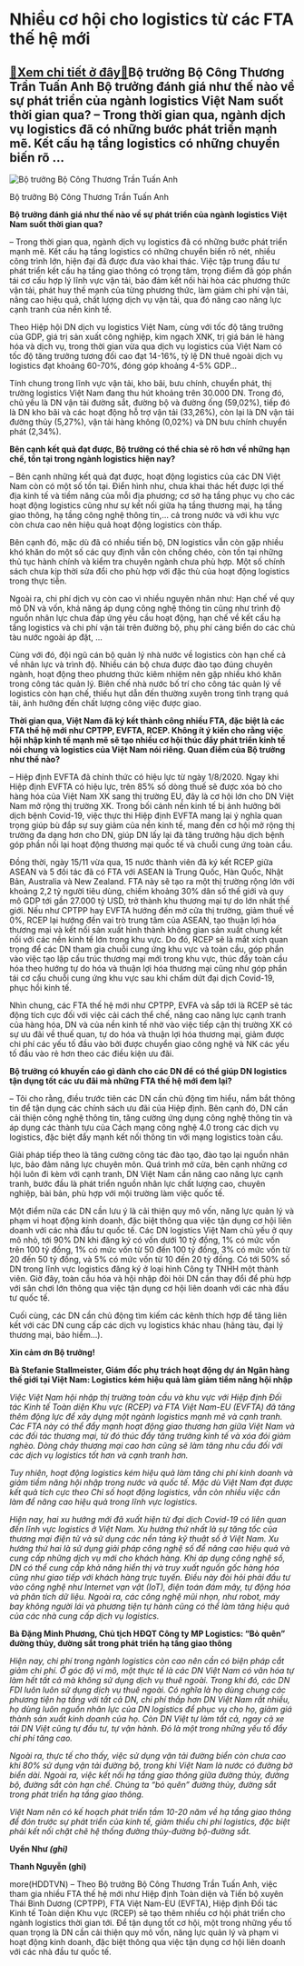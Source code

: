 Nhiều cơ hội cho logistics từ các FTA thế hệ mới
================================================

[:gift:Xem chi tiết ở đây:gift:](https://hddtvn.com/nhieu-co-hoi-cho-logistics-tu-cac-fta-the-he-moi/)Bộ trưởng Bộ Công Thương Trần Tuấn Anh Bộ trưởng đánh giá như thế nào về sự phát triển của ngành logistics Việt Nam suốt thời gian qua? – Trong thời gian qua, ngành dịch vụ logistics đã có những bước phát triển mạnh mẽ. Kết cấu hạ tầng logistics có những chuyển biến rõ …
-------------------------------------------------------------------------------------------------------------------------------------------------------------------------------------------------------------------------------------------------------------------------------





![Bộ trưởng Bộ Công Thương Trần Tuấn Anh](https://hddtvn.com/wp-content/uploads/2021/01/2335_7-3157_tta.jpg "Bộ trưởng Bộ Công Thương Trần Tuấn Anh")


Bộ trưởng Bộ Công Thương Trần Tuấn Anh



**Bộ trưởng đánh giá như thế nào về sự phát triển của ngành logistics Việt Nam suốt thời gian qua?**


– Trong thời gian qua, ngành dịch vụ logistics đã có những bước phát triển mạnh mẽ. Kết cấu hạ tầng logistics có những chuyển biến rõ nét, nhiều công trình lớn, hiện đại đã được đưa vào khai thác. Việc tập trung đầu tư phát triển kết cấu hạ tầng giao thông có trọng tâm, trọng điểm đã góp phần tái cơ cấu hợp lý lĩnh vực vận tải, bảo đảm kết nối hài hòa các phương thức vận tải, phát huy thế mạnh của từng phương thức, làm giảm chi phí vận tải, nâng cao hiệu quả, chất lượng dịch vụ vận tải, qua đó nâng cao năng lực cạnh tranh của nền kinh tế.


Theo Hiệp hội DN dịch vụ logistics Việt Nam, cùng với tốc độ tăng trưởng của GDP, giá trị sản xuất công nghiệp, kim ngạch XNK, trị giá bán lẻ hàng hóa và dịch vụ, trong thời gian vừa qua dịch vụ logistics của Việt Nam có tốc độ tăng trưởng tương đối cao đạt 14-16%, tỷ lệ DN thuê ngoài dịch vụ logistics đạt khoảng 60-70%, đóng góp khoảng 4-5% GDP…





Tính chung trong lĩnh vực vận tải, kho bãi, bưu chính, chuyển phát, thị trường logistics Việt Nam đang thu hút khoảng trên 30.000 DN. Trong đó, chủ yếu là DN vận tải đường sắt, đường bộ và đường ống (59,02%), tiếp đó là DN kho bãi và các hoạt động hỗ trợ vận tải (33,26%), còn lại là DN vận tải đường thủy (5,27%), vận tải hàng không (0,02%) và DN bưu chính chuyển phát (2,34%).



**Bên cạnh kết quả đạt được, Bộ trưởng có thể chia sẻ rõ hơn về những hạn chế, tồn tại trong ngành logistics hiện nay?**


– Bên cạnh những kết quả đạt được, hoạt động logistics của các DN Việt Nam còn có một số tồn tại. Điển hình như, chưa khai thác hết được lợi thế địa kinh tế và tiềm năng của mỗi địa phương; cơ sở hạ tầng phục vụ cho các hoạt động logistics cũng như sự kết nối giữa hạ tầng thương mại, hạ tầng giao thông, hạ tầng công nghệ thông tin,… cả trong nước và với khu vực còn chưa cao nên hiệu quả hoạt động logistics còn thấp.


Bên cạnh đó, mặc dù đã có nhiều tiến bộ, DN logistics vẫn còn gặp nhiều khó khăn do một số các quy định vẫn còn chồng chéo, còn tồn tại những thủ tục hành chính và kiểm tra chuyên ngành chưa phù hợp. Một số chính sách chưa kịp thời sửa đổi cho phù hợp với đặc thù của hoạt động logistics trong thực tiễn.


Ngoài ra, chi phí dịch vụ còn cao vì nhiều nguyên nhân như: Hạn chế về quy mô DN và vốn, khả năng áp dụng công nghệ thông tin cũng như trình độ nguồn nhân lực chưa đáp ứng yêu cầu hoạt động, hạn chế về kết cấu hạ tầng logistics và chi phí vận tải trên đường bộ, phụ phí cảng biển do các chủ tàu nước ngoài áp đặt, …


Cùng với đó, đội ngũ cán bộ quản lý nhà nước về logistics còn hạn chế cả về nhân lực và trình độ. Nhiều cán bộ chưa được đào tạo đúng chuyên ngành, hoạt động theo phương thức kiêm nhiệm nên gặp nhiều khó khăn trong công tác quản lý. Biên chế nhà nước bố trí cho công tác quản lý về logistics còn hạn chế, thiếu hụt dẫn đến thường xuyên trong tình trạng quá tải, ảnh hưởng đến chất lượng công việc được giao.


**Thời gian qua, Việt Nam đã ký kết thành công nhiều FTA, đặc biệt là các FTA thế hệ mới như CPTPP, EVFTA, RCEP. Không ít ý kiến cho rằng việc hội nhập kinh tế mạnh mẽ sẽ tạo nhiều cơ hội thúc đẩy phát triển kinh tế nói chung và logistics của Việt Nam nói riêng. Quan điểm của Bộ trưởng như thế nào?**


– Hiệp định EVFTA đã chính thức có hiệu lực từ ngày 1/8/2020. Ngay khi Hiệp định EVFTA có hiệu lực, trên 85% số dòng thuế sẽ được xóa bỏ cho hàng hóa của Việt Nam XK sang thị trường EU, đây là cơ hội lớn cho DN Việt Nam mở rộng thị trường XK. Trong bối cảnh nền kinh tế bị ảnh hưởng bởi dịch bệnh Covid-19, việc thực thi Hiệp định EVFTA mang lại ý nghĩa quan trọng giúp bù đắp sự suy giảm của nền kinh tế, mang đến cơ hội mở rộng thị trường đa dạng hơn cho DN, giúp DN lấy lại đà tăng trưởng hậu dịch bệnh góp phần nối lại hoạt động thương mại quốc tế và chuỗi cung ứng toàn cầu.


Đồng thời, ngày 15/11 vừa qua, 15 nước thành viên đã ký kết RCEP giữa ASEAN và 5 đối tác đã có FTA với ASEAN là Trung Quốc, Hàn Quốc, Nhật Bản, Australia và New Zealand. FTA này sẽ tạo ra một thị trường rộng lớn với khoảng 2,2 tỷ người tiêu dùng, chiếm khoảng 30% dân số thế giới và quy mô GDP tới gần 27.000 tỷ USD, trở thành khu thương mại tự do lớn nhất thế giới. Nếu như CPTPP hay EVFTA hướng đến mở cửa thị trường, giảm thuế về 0%, RCEP lại hướng đến vai trò trung tâm của ASEAN, tạo thuận lợi hóa thương mại và kết nối sản xuất hình thành không gian sản xuất chung kết nối với các nền kinh tế lớn trong khu vực. Do đó, RCEP sẽ là mắt xích quan trọng để các DN tham gia chuỗi cung ứng khu vực và toàn cầu, góp phần vào việc tạo lập cấu trúc thương mại mới trong khu vực, thúc đẩy toàn cầu hóa theo hướng tự do hóa và thuận lợi hóa thương mại cũng như góp phần tái cơ cấu chuỗi cung ứng khu vực sau khi chấm dứt đại dịch Covid-19, phục hồi kinh tế.


Nhìn chung, các FTA thế hệ mới như CPTPP, EVFA và sắp tới là RCEP sẽ tác động tích cực đối với việc cải cách thể chế, nâng cao năng lực cạnh tranh của hàng hóa, DN và của nền kinh tế nhờ vào việc tiếp cận thị trường XK có sự ưu đãi về thuế quan, tự do hóa và thuận lợi hóa thương mại, giảm được chi phí các yếu tố đầu vào bởi được chuyển giao công nghệ và NK các yếu tố đầu vào rẻ hơn theo các điều kiện ưu đãi.


**Bộ trưởng có khuyến cáo gì dành cho các DN để có thể giúp DN logistics tận dụng tốt các ưu đãi mà những FTA thế hệ mới đem lại?**


– Tôi cho rằng, điều trước tiên các DN cần chủ động tìm hiểu, nắm bắt thông tin để tận dụng các chính sách ưu đãi của Hiệp định. Bên cạnh đó, DN cần cải thiện công nghệ thông tin, tăng cường ứng dụng công nghệ thông tin và áp dụng các thành tựu của Cách mạng công nghệ 4.0 trong các dịch vụ logistics, đặc biệt đẩy mạnh kết nối thông tin với mạng logistics toàn cầu.


Giải pháp tiếp theo là tăng cường công tác đào tạo, đào tạo lại nguồn nhân lực, bảo đảm năng lực chuyên môn. Quá trình mở cửa, bên cạnh những cơ hội luôn đi kèm với cạnh tranh, DN Việt Nam cần nâng cao năng lực cạnh tranh, bước đầu là phát triển nguồn nhân lực chất lượng cao, chuyên nghiệp, bài bản, phù hợp với mội trường làm việc quốc tế.


Một điểm nữa các DN cần lưu ý là cải thiện quy mô vốn, năng lực quản lý và phạm vi hoạt động kinh doanh, đặc biệt thông qua việc tận dụng cơ hội liên doanh với các nhà đầu tư quốc tế. Các DN logistics Việt Nam chủ yếu ở quy mô nhỏ, tới 90% DN khi đăng ký có vốn dưới 10 tỷ đồng, 1% có mức vốn trên 100 tỷ đồng, 1% có mức vốn từ 50 đến 100 tỷ đồng, 3% có mức vốn từ 20 đến 50 tỷ đồng, và 5% có mức vốn từ 10 đến 20 tỷ đồng. Có tới 50% số DN trong lĩnh vực logistics đăng ký ở loại hình Công ty TNHH một thành viên. Giờ đây, toàn cầu hóa và hội nhập đòi hỏi DN cần thay đổi để phù hợp với sân chơi lớn thông qua việc tận dụng cơ hội liên doanh với các nhà đầu tư quốc tế.


Cuối cùng, các DN cần chủ động tìm kiếm các kênh thích hợp để tăng liên kết với các DN cung cấp các dịch vụ logistics khác nhau (hãng tàu, đại lý thương mại, bảo hiểm…).


**Xin cảm ơn Bộ trưởng!**






**Bà Stefanie Stallmeister, Giám đốc phụ trách hoạt động dự án Ngân hàng thế giới tại Việt Nam: Logistics kém hiệu quả làm giảm tiềm năng hội nhập** 


*Việc Việt Nam hội nhập thị trường toàn cầu và khu vực với Hiệp định Đối tác Kinh tế Toàn diện Khu vực (RCEP) và FTA Việt Nam-EU (EVFTA) đã tăng thêm động lực để xây dựng một ngành logistics mạnh mẽ và cạnh tranh. Các FTA này có thể đẩy mạnh hoạt động giao thương hơn giữa Việt Nam và các đối tác thương mại, từ đó thúc đẩy tăng trưởng kinh tế và xóa đói giảm nghèo. Dòng chảy thương mại cao hơn cũng sẽ làm tăng nhu cầu đối với các dịch vụ logistics tốt hơn và cạnh tranh hơn.*


*Tuy nhiên, hoạt động logistics kém hiệu quả làm tăng chi phí kinh doanh và giảm tiềm năng hội nhập trong nước và quốc tế. Mặc dù Việt Nam đạt được kết quả tích cực theo Chỉ số hoạt động logistics, vẫn còn nhiều việc cần làm để nâng cao hiệu quả trong lĩnh vực logistics.*


*Hiện nay, hai xu hướng mới đã xuất hiện từ đại dịch Covid-19 có liên quan đến lĩnh vực logistics ở Việt Nam. Xu hướng thứ nhất là sự tăng tốc của thương mại điện tử và sử dụng các nền tảng kỹ thuật số ở Việt Nam. Xu hướng thứ hai là sử dụng giải pháp công nghệ số để nâng cao hiệu quả và cung cấp những dịch vụ mới cho khách hàng. Khi áp dụng công nghệ số, DN có thể cung cấp khả năng hiển thị và truy xuất nguồn gốc hàng hóa cũng như giao tiếp với khách hàng trực tuyến. Điều này đòi hỏi phải đầu tư vào công nghệ như Internet vạn vật (IoT), điện toán đám mây, tự động hóa và phân tích dữ liệu. Ngoài ra, các công nghệ mũi nhọn, như robot, máy bay không người lái và phương tiện tự hành cũng có thể làm tăng hiệu quả của các nhà cung cấp dịch vụ logistics.*


**Bà Đặng Minh Phương, Chủ tịch HĐQT Công ty MP Logistics: “Bỏ quên” đường thủy, đường sắt trong phát triển hạ tầng giao thông**


*Hiện nay, chi phí trong ngành logistics còn cao nên cần có biện pháp cắt giảm chi phí. Ở góc độ vi mô, một thực tế là các DN Việt Nam có văn hóa tự làm hết tất cả mà không sử dụng dịch vụ thuê ngoài. Trong khi đó, các DN FDI luôn luôn sử dụng dịch vụ thuê ngoài. Có nghĩa là họ dùng chung các phương tiện hạ tầng với tất cả DN, chi phí thấp hơn DN Việt Nam rất nhiều, họ dùng luôn nguồn nhân lực của DN logistics để phục vụ cho họ, giảm giá thành sản xuất kinh doanh của họ. Còn DN Việt tự làm tất cả, ngay cả xe tải DN Việt cũng tự đầu tư, tự vận hành. Đó là một trong những yếu tố đẩy chi phí tăng cao.*


*Ngoài ra, thực tế cho thấy, việc sử dụng vận tải đường biển còn chưa cao khi 80% sử dụng vận tải đường bộ, trong khi Việt Nam là nước có đường bờ biển dài. Ngoài ra, việc kết nối hạ tầng giao thông giữa đường thủy, đường bộ, đường sắt còn hạn chế. Chúng ta “bỏ quên” đường thủy, đường sắt trong phát triển hạ tầng giao thông.*


*Việt Nam nên có kế hoạch phát triển tầm 10-20 năm về hạ tầng giao thông để đón trước sự phát triển của kinh tế, giảm thiểu chi phí logistics, đặc biệt phải kết nối chặt chẽ hệ thống đường thủy-đường bộ-đường sắt.*


**Uyển Như *(ghi)***







**Thanh Nguyễn (ghi)**



more(HDDTVN) – Theo Bộ trưởng Bộ Công Thương Trần Tuấn Anh, việc tham gia nhiều FTA thế hệ mới như Hiệp định Toàn diện và Tiến bộ xuyên Thái Bình Dương (CPTPP), FTA Việt Nam-EU (EVFTA), Hiệp định Đối tác Kinh tế Toàn diện Khu vực (RCEP) sẽ tạo thêm nhiều cơ hội phát triển cho ngành logistics thời gian tới. Để tận dụng tốt cơ hội, một trong những yếu tố quan trọng là DN cần cải thiện quy mô vốn, năng lực quản lý và phạm vi hoạt động kinh doanh, đặc biệt thông qua việc tận dụng cơ hội liên doanh với các nhà đầu tư quốc tế.

